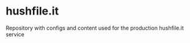 hushfile.it
===========

Repository with configs and content used for the production hushfile.it service
